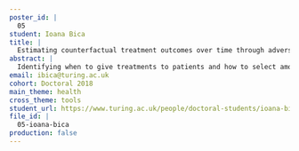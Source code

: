 ```yaml
---
poster_id: |
  05
student: Ioana Bica
title: |
  Estimating counterfactual treatment outcomes over time through adversarially balanced representations
abstract: |
  Identifying when to give treatments to patients and how to select among treatments over time are important medical problems with few existing solutions. While clinical trials represent the gold standard for causal inference, they are expensive and have narrow inclusion criteria. Leveraging observational patient data represents a more viable alternative.The biggest challenge when estimating treatment effects over time from observational data involves correctly handling the bias from time-dependent confounders, covariates affected by past treatments which then influence future treatments and outcomes. We propose the Counterfactual Recurrent Network (CRN), a novel sequence-to-sequence model that leverages the recent advances in representation learning and domain adversarial training to overcome the problems of existing methods for causal inference over time. CRN constructs treatment invariant (balancing) representations at each timestep to break the association between patient history and treatment assignment and thus remove the bias from time-dependent confounders.We integrate balancing representations adversarial learning in a sequence-to-sequence architecture that estimates the counterfactual outcomes of a sequence of treatments in the future. Thus, CRN can be used to answer critical medical questions such as deciding when to give treatments, when to start and stop treatment regimes, but also how to select from multiple treatments over time. On a simulated model of tumour growth, with varying degrees of time-dependent confounding, we show how our model achieves lower error in estimating counterfactuals and in choosing the correct treatment and treatment timing than current state-of-the-art methods.
email: ibica@turing.ac.uk
cohort: Doctoral 2018
main_theme: health
cross_theme: tools
student_url: https://www.turing.ac.uk/people/doctoral-students/ioana-bica
file_id: |
  05-ioana-bica
production: false
---
```

